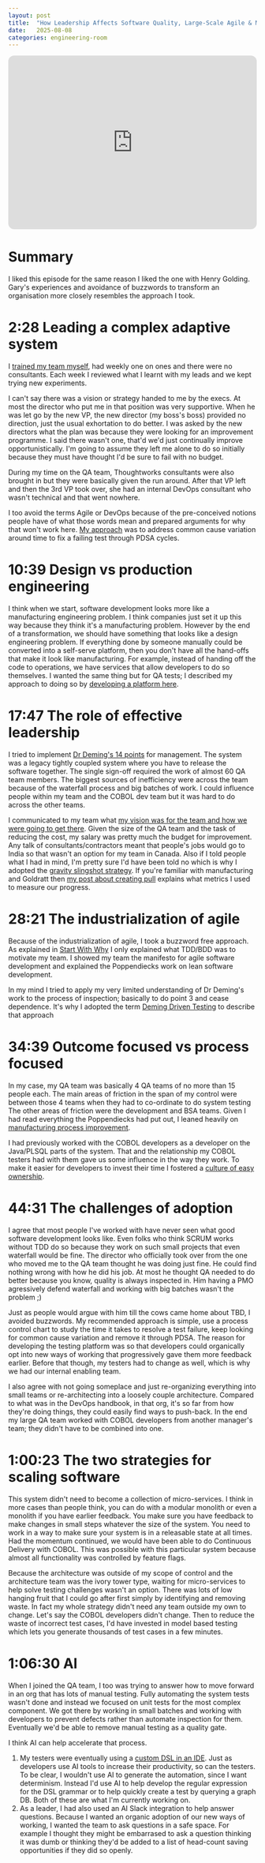 ```yaml
---
layout: post
title:  "How Leadership Affects Software Quality, Large-Scale Agile & MORE"
date:   2025-08-08
categories: engineering-room
---
```


<iframe data-testid="embed-iframe" style="border-radius:12px" src="https://open.spotify.com/embed/episode/6I5ctJ8fawwV7ncN71N4vh?utm_source=generator" width="100%" height="352" frameBorder="0" allowfullscreen="" allow="autoplay; clipboard-write; encrypted-media; fullscreen; picture-in-picture" loading="lazy"></iframe>

# Summary

I liked this episode for the same reason I liked the one with Henry Golding.
Gary's experiences and avoidance of buzzwords to transform an organisation more closely resembles the approach I took.

# 2:28 Leading a complex adaptive system

I [trained my team myself][5], had weekly one on ones and there were no consultants. 
Each week I reviewed what I learnt with my leads and we kept trying new experiments.

I can't say there was a vision or strategy handed to me by the execs.
At most the director who put me in that position was very supportive.
When he was let go by the new VP, the new director (my boss's boss) provided no direction, just the usual exhortation to do better.
I was asked by the new directors what the plan was because they were looking for an improvement programme.
I said there wasn't one, that'd we'd just continually improve opportunistically.
I'm going to assume they left me alone to do so initially because they must have thought I'd be sure to fail with no budget.

During my time on the QA team, Thoughtworks consultants were also brought in but they were basically given the run around.
After that VP left and then the 3rd VP took over, she had an internal DevOps consultant who wasn't technical and that went nowhere.

I too avoid the terms Agile or DevOps because of the pre-conceived notions people have of what those words mean and prepared arguments for why that won't work here.
[My approach][6] was to address common cause variation around time to fix a failing test through PDSA cycles.

# 10:39 Design vs production engineering

I think when we start, software development looks more like a manufacturing engineering problem.
I think companies just set it up this way because they think it's a manufacturing problem.
However by the end of a transformation, we should have something that looks like a design engineering problem.
If everything done by someone manually could be converted into a self-serve platform, then you don't have all the hand-offs that make it look like manufacturing.
For example, instead of handing off the code to operations, we have services that allow developers to do so themselves.
I wanted the same thing but for QA tests; I described my approach to doing so by [developing a platform here][1].

# 17:47 The role of effective leadership

I tried to implement [Dr Deming's 14 points][10] for management.
The system was a legacy tightly coupled system where you have to release the software together. 
The single sign-off required the work of almost 60 QA team members.
The biggest sources of inefficiency were across the team because of the waterfall process and big batches of work.
I could influence people within my team and the COBOL dev team but it was hard to do across the other teams.

I communicated to my team what [my vision was for the team and how we were going to get there][2]. 
Given the size of the QA team and the task of reducing the cost, my salary was pretty much the budget for improvement.
Any talk of consultants/contractors meant that people's jobs would go to India so that wasn't an option for my team in Canada.
Also if I told people what I had in mind, I'm pretty sure I'd have been told no which is why I adopted the [gravity slingshot strategy][3].
If you're familiar with manufacturing and Goldratt then [my post about creating pull][4] explains what metrics I used to measure our progress.

# 28:21 The industrialization of agile

Because of the industrialization of agile, I took a buzzword free approach.
As explained in [Start With Why][7] I only explained what TDD/BDD was to motivate my team.
I showed my team the manifesto for agile software development and explained the Poppendiecks work on lean software development.

In my mind I tried to apply my very limited understanding of Dr Deming's work to the process of inspection; basically to do point 3 and cease dependence.
It's why I adopted the term [Deming Driven Testing][8] to describe that approach

# 34:39 Outcome focused vs process focused

In my case, my QA team was basically 4 QA teams of no more than 15 people each.
The main areas of friction in the span of my control were between those 4 teams when they had to co-ordinate to do system testing
The other areas of friction were the development and BSA teams.
Given I had read everything the Poppendiecks had put out, I leaned heavily on [manufacturing process improvement][4].

I had previously worked with the COBOL developers as a developer on the Java/PLSQL parts of the system.
That and the relationship my COBOL testers had with them gave us some influence in the way they work.
To make it easier for developers to invest their time I fostered a [culture of easy ownership][2].

# 44:31 The challenges of adoption

I agree that most people I've worked with have never seen what good software development looks like.
Even folks who think SCRUM works without TDD do so because they work on such small projects that even waterfall would be fine.
The director who officially took over from the one who moved me to the QA team thought he was doing just fine.
He could find nothing wrong with how he did his job.
At most he thought QA needed to do better because you know, quality is always inspected in.
Him having a PMO agressively defend waterfall and working with big batches wasn't the problem ;)

Just as people would argue with him till the cows came home about TBD, I avoided buzzwords.
My recommended approach is simple, use a process control chart to study the time it takes to resolve a test failure, keep looking for common cause variation and remove it through PDSA.
The reason for developing the testing platform was so that developers could organically opt into new ways of working that progressively gave them more feedback earlier.
Before that though, my testers had to change as well, which is why we had our internal enabling team.

I also agree with not going someplace and just re-organizing everything into small teams or re-architecting into a loosely couple architecture.
Compared to what was in the DevOps handbook, in that org, it's so far from how they're doing things, they could easily find ways to push-back.
In the end my large QA team worked with COBOL developers from another manager's team; they didn't have to be combined into one.

# 1:00:23 The two strategies for scaling software

This system didn't need to become a collection of micro-services.
I think in more cases than people think, you can do with a modular monolith or even a monolith if you have earlier feedback.
You make sure you have feedback to make changes in small steps whatever the size of the system.
You need to work in a way to make sure your system is in a releasable state at all times.
Had the momentum continued, we would have been able to do Continuous Delivery with COBOL.
This was possible with this particular system because almost all functionality was controlled by feature flags.

Because the architecture was outside of my scope of control and the architecture team was the ivory tower type, waiting for micro-services to help solve testing challenges wasn't an option.
There was lots of low hanging fruit that I could go after first simply by identifying and removing waste.
In fact my whole strategy didn't need any team outside my own to change.
Let's say the COBOL developers didn't change.
Then to reduce the waste of incorrect test cases, I'd have invested in model based testing which lets you generate thousands of test cases in a few minutes.

# 1:06:30 AI

When I joined the QA team, I too was trying to answer how to move forward in an org that has lots of manual testing.
Fully automating the system tests wasn't done and instead we focused on unit tests for the most complex component.
We got there by working in small batches and working with developers to prevent defects rather than automate inspection for them.
Eventually we'd be able to remove manual testing as a quality gate.

I think AI can help accelerate that process.
1. My testers were eventually using a [custom DSL in an IDE][9].
Just as developers use AI tools to increase their productivity, so can the testers.
To be clear, I wouldn't use AI to generate the automation, since I want determinism.
Instead I'd use AI to help develop the regular expression for the DSL grammar or to help quickly create a test by querying a graph DB.
Both of these are what I'm currently working on.
2. As a leader, I had also used an AI Slack integration to help answer questions.
Because I wanted an organic adoption of our new ways of working, I wanted the team to ask questions in a safe space.
For example I thought they might be embarrased to ask a question thinking it was dumb or thinking they'd be added to a list of head-count saving opportunities if they did so openly.

[1]: /demingdriventesting/communicating-the-strategy-to-qa/shuhari
[2]: /demingdriventesting/communicating-the-strategy-to-qa/culture-of-easy-ownership
[3]: /demingdriventesting/communicating-the-strategy-to-qa/gravity-slingshot
[4]: /sheepdogblog/shop-floor/2025/07/24/creating-pull-in-your-factory
[5]: /demingdriventesting/communicating-the-strategy-to-qa/coach-teams-not-individuals
[6]: /demingdriventesting/migrating-from-defect-inspection-to-prevention/index
[7]: /demingdriventesting/communicating-the-strategy-to-qa/start-with-why
[8]: /demingdriventesting/about
[9]: /specificationbyprompt/walkthrough-of-tools/ubiquitous-language-implementation
[10]: /demingdriventesting/deming/points
